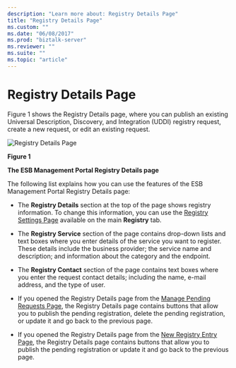 ```yaml
---
description: "Learn more about: Registry Details Page"
title: "Registry Details Page"
ms.custom: ""
ms.date: "06/08/2017"
ms.prod: "biztalk-server"
ms.reviewer: ""
ms.suite: ""
ms.topic: "article"
---
```

# Registry Details Page
Figure 1 shows the Registry Details page, where you can publish an existing Universal Description, Discovery, and Integration (UDDI) registry request, create a new request, or edit an existing request.  
  
 ![Registry Details Page](../esb-toolkit/media/ch8-registrydetailspage.gif "Ch8-RegistryDetailsPage")  
  
 **Figure 1**  
  
 **The ESB Management Portal Registry Details page**  
  
 The following list explains how you can use the features of the ESB Management Portal Registry Details page:  
  
-   The **Registry Details** section at the top of the page shows registry information. To change this information, you can use the [Registry Settings Page](../esb-toolkit/registry-settings-page.md) available on the main **Registry** tab.  
  
-   The **Registry Service** section of the page contains drop-down lists and text boxes where you enter details of the service you want to register. These details include the business provider; the service name and description; and information about the category and the endpoint.  
  
-   The **Registry Contact** section of the page contains text boxes where you enter the request contact details; including the name, e-mail address, and the type of user.  
  
-   If you opened the Registry Details page from the [Manage Pending Requests Page](../esb-toolkit/manage-pending-requests-page.md), the Registry Details page contains buttons that allow you to publish the pending registration, delete the pending registration, or update it and go back to the previous page.  
  
-   If you opened the Registry Details page from the [New Registry Entry Page](../esb-toolkit/new-registry-entry-page.md), the Registry Details page contains buttons that allow you to publish the pending registration or update it and go back to the previous page.
